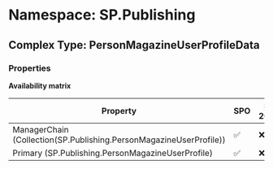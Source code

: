 # Namespace: SP.Publishing

## Complex Type: PersonMagazineUserProfileData

### Properties

**Availability matrix**

Property | SPO | SP 2019 | SP 2016 | SP 2013
----------|-----|---------|---------|--------
ManagerChain (Collection(SP.Publishing.PersonMagazineUserProfile)) | ✅ | ❌ | ❌ | ❌
Primary (SP.Publishing.PersonMagazineUserProfile) | ✅ | ❌ | ❌ | ❌
